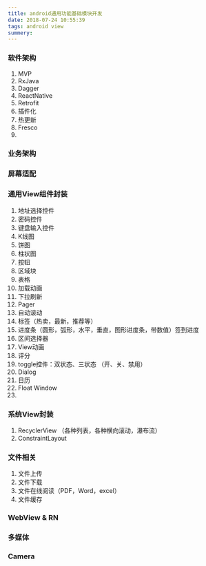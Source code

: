 ```yaml
---
title: android通用功能基础模块开发
date: 2018-07-24 10:55:39
tags: android view  
summery: 
---
```


### 软件架构
1. MVP
2. RxJava
3. Dagger
4. ReactNative
5. Retrofit
5. 插件化
6. 热更新
7. Fresco
8. 


### 业务架构

### 屏幕适配

### 通用View组件封装

1. 地址选择控件
2. 密码控件
3. 键盘输入控件
4. K线图
5. 饼图
6. 柱状图
7. 按钮
8. 区域块
9. 表格
10. 加载动画
11. 下拉刷新
12. Pager
13. 自动滚动
14. 标签（热卖，最新，推荐等）
15. 进度条（圆形，弧形，水平，垂直，图形进度条，带数值）签到进度
16. 区间选择器
17. View动画
18. 评分
19. toggle控件：双状态、三状态  （开、关、禁用）
20. Dialog
21. 日历
22. Float Window
23. 


### 系统View封装

1. RecyclerView （各种列表，各种横向滚动，瀑布流）
2. ConstraintLayout

### 文件相关

1. 文件上传
2. 文件下载
3. 文件在线阅读（PDF，Word，excel）
4. 文件缓存


### WebView & RN

### 多媒体

### Camera

###



